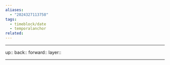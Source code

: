 ```yaml
---
aliases:
  - "2024327113758"
tags:
  - timeblock/date
  - temporalanchor
related:
---
```




***

up:: 
back:: 
forward:: 
layer:: 

***

